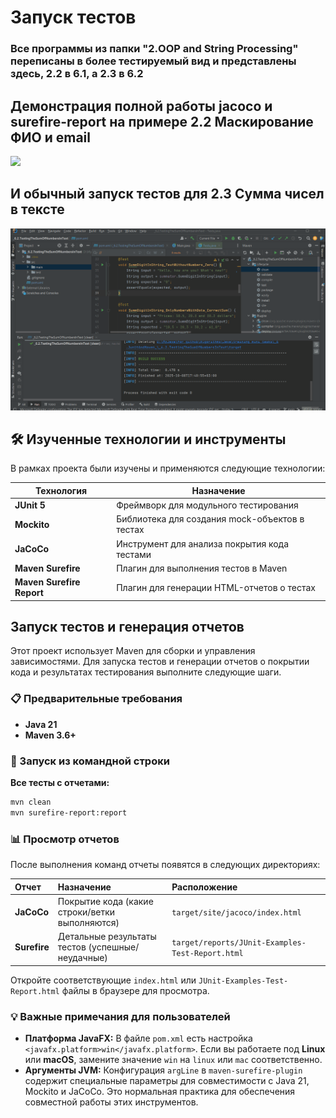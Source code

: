 # Запуск тестов

### Все программы из папки "2.OOP and String Processing" переписаны в более тестируемый вид и представлены здесь, 2.2 в 6.1, а 2.3 в 6.2
## Демонстрация полной работы jacoco и surefire-report на примере 2.2 Маскирование ФИО и email

![](images_and_gifs/all_ok_tests_html_6.1.gif)

## И обычный запуск тестов для 2.3 Сумма чисел в тексте

![](images_and_gifs/all_ok_tests_html_6.2.gif)

## 🛠 Изученные технологии и инструменты

В рамках проекта были изучены и применяются следующие технологии:

| Технология | Назначение |
|------------|------------|
| **JUnit 5** | Фреймворк для модульного тестирования |
| **Mockito** | Библиотека для создания mock-объектов в тестах |
| **JaCoCo** | Инструмент для анализа покрытия кода тестами |
| **Maven Surefire** | Плагин для выполнения тестов в Maven |
| **Maven Surefire Report** | Плагин для генерации HTML-отчетов о тестах |

## Запуск тестов и генерация отчетов

Этот проект использует Maven для сборки и управления зависимостями. Для запуска тестов и генерации отчетов о покрытии кода и результатах тестирования выполните следующие шаги.

### 📋 Предварительные требования
- **Java 21**
- **Maven 3.6+**

### 🔧 Запуск из командной строки

**Все тесты с отчетами:**
```bash
mvn clean 
mvn surefire-report:report
```

### 📊 Просмотр отчетов

После выполнения команд отчеты появятся в следующих директориях:

| Отчет | Назначение | Расположение |
| :--- | :--- | :--- |
| **JaCoCo** | Покрытие кода (какие строки/ветки выполняются) | `target/site/jacoco/index.html` |
| **Surefire** | Детальные результаты тестов (успешные/неудачные) | `target/reports/JUnit-Examples-Test-Report.html` |

Откройте соответствующие `index.html` или `JUnit-Examples-Test-Report.html` файлы в браузере для просмотра.

### 💡 Важные примечания для пользователей

- **Платформа JavaFX:** В файле `pom.xml` есть настройка `<javafx.platform>win</javafx.platform>`. Если вы работаете под **Linux** или **macOS**, замените значение `win` на `linux` или `mac` соответственно.
- **Аргументы JVM:** Конфигурация `argLine` в `maven-surefire-plugin` содержит специальные параметры для совместимости с Java 21, Mockito и JaCoCo. Это нормальная практика для обеспечения совместной работы этих инструментов.

